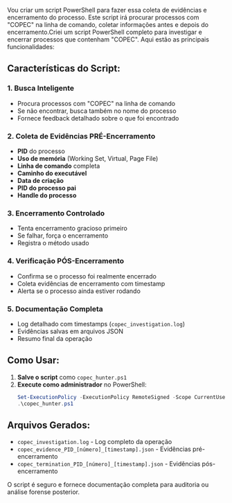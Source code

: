 Vou criar um script PowerShell para fazer essa coleta de evidências e encerramento do processo. Este script irá procurar processos com "COPEC" na linha de comando, coletar informações antes e depois do encerramento.Criei um script PowerShell completo para investigar e encerrar processos que contenham "COPEC". Aqui estão as principais funcionalidades:

## **Características do Script:**

### **1. Busca Inteligente**
- Procura processos com "COPEC" na linha de comando
- Se não encontrar, busca também no nome do processo
- Fornece feedback detalhado sobre o que foi encontrado

### **2. Coleta de Evidências PRÉ-Encerramento**
- **PID** do processo
- **Uso de memória** (Working Set, Virtual, Page File)
- **Linha de comando** completa
- **Caminho do executável**
- **Data de criação**
- **PID do processo pai**
- **Handle do processo**

### **3. Encerramento Controlado**
- Tenta encerramento gracioso primeiro
- Se falhar, força o encerramento
- Registra o método usado

### **4. Verificação PÓS-Encerramento**
- Confirma se o processo foi realmente encerrado
- Coleta evidências de encerramento com timestamp
- Alerta se o processo ainda estiver rodando

### **5. Documentação Completa**
- Log detalhado com timestamps (`copec_investigation.log`)
- Evidências salvas em arquivos JSON
- Resumo final da operação

## **Como Usar:**

1. **Salve o script** como `copec_hunter.ps1`
2. **Execute como administrador** no PowerShell:
   ```powershell
   Set-ExecutionPolicy -ExecutionPolicy RemoteSigned -Scope CurrentUser
   .\copec_hunter.ps1
   ```

## **Arquivos Gerados:**
- `copec_investigation.log` - Log completo da operação
- `copec_evidence_PID_[número]_[timestamp].json` - Evidências pré-encerramento
- `copec_termination_PID_[número]_[timestamp].json` - Evidências pós-encerramento

O script é seguro e fornece documentação completa para auditoria ou análise forense posterior.
